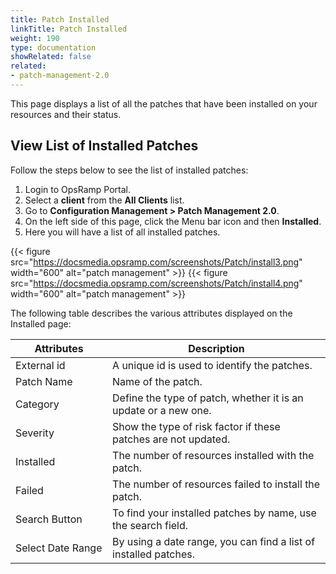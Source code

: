 ```yaml
---
title: Patch Installed
linkTitle: Patch Installed
weight: 190
type: documentation
showRelated: false
related:
- patch-management-2.0
---
```


This page displays a list of all the patches that have been installed on your resources and their status.

## View List of Installed Patches
Follow the steps below to see the list of installed patches:
1. Login to OpsRamp Portal.
2. Select a **client** from the **All Clients** list.
3. Go to **Configuration Management > Patch Management 2.0**.
4. On the left side of this page, click the Menu bar icon and then **Installed**.
5. Here you will have a list of all installed patches.

{{< figure 
src="https://docsmedia.opsramp.com/screenshots/Patch/install3.png" 
width="600"
alt="patch management" >}} 
{{< figure 
src="https://docsmedia.opsramp.com/screenshots/Patch/install4.png" 
width="600"
alt="patch management" >}} 


The following table describes the various attributes displayed on the Installed page:

<table class="table table-striped">
 <thead class="thead-dark">
     <tr>
         <th width="20%">Attributes</th>
         <th width="45%">Description</th>
     </tr>
 </thead>
 <tbody>
<tr>
  <td>External id</td>
  <td>A unique id is used to identify the patches.</td>
 </tr>
 <tr>
  <td>Patch Name</td>
  <td>Name of the patch.</td>
 </tr>
  <tr>
  <td>Category</td>
  <td>Define the type of patch, whether it is an update or a new one.</td>
 </tr>
  <tr>
  <td>Severity</td>
  <td>Show the type of risk factor if these patches are not updated.</td>
 </tr>
  <tr>
  <td>Installed</td>
  <td>The number of resources installed with the patch.</td>
 </tr>
  <tr>
  <td>Failed</td>
  <td>The number of resources failed to install the patch.</td>
 </tr>
  <tr>
  <td>Search Button</td>
  <td>To find your installed patches by name, use the search field.</td>
 </tr>
   <tr>
  <td>Select Date Range</td>
  <td>By using a date range, you can find a list of installed patches.</td>
 </tr>
</tbody>
</table>

